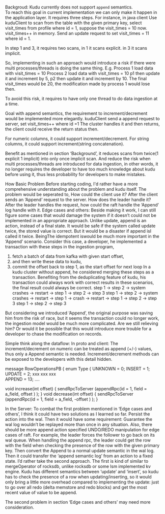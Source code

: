 Backgroud:
Kudu currently does not support `append` semantics.  
To reach this goal in current implementation we can only make it happen in the application layer. 
It requires three steps. For instance, in java client
Use kuduClient to scan from the table with the given primary key, select visit_times from profile where id = 1, suppose the visit_times = 10 now.
visit_times++ in memory.
Send an update request to set visit_times = 11 where id = 1.

In step 1 and 3, it requires two scans, 
in 1 it scans explicit.
in 3 it scans implicit.

So, implementing in such an approach would introduce a risk if there were multi processes/threads is doing the same thing. E.g.
Process 1 load data with visit_times = 10
Process 2 load data with visit_times = 10
p1 then update it and increment by 5, p2 then update it and increment by 10.
The final visit_times would be 20,  the modification made by process 1 would lose then.

To avoid this risk, it requires to have only one thread to do data ingestion at a time.

Goal 
with append semantics, the requirement to increment/decrement would be implemented more elegantly. 
kuduClient send a append request to server, set visit_times++ where id =1
The cluster handles it and then returns, the client could receive the return status then.

For numeric columns, it could support increment/decrement.
For string columns, it could support increment(string concatenation).

Benefit
as mentioned in section ‘Background’, it reduces scans from twice(1 explicit 1 implicit) into only once implicit scan. And reduce the risk when multi processes/threads are introduced for data ingestion, in other words, it no longer requires the developer to have too much knowledge about kudu before using it, thus less probability for developers to make mistakes.

How
Basic Problem
Before starting coding, I'd rather have a more comprehensive understanding about the problem and kudu itself. The problem would be seperated to, 
How could the client use it?
After the client sends an ‘Append’ request to the server. How does the leader handle it? 
After the leader handles the request, how could the raft handle the ‘Append’ log handle with it. 
Edge cases and others:
Beside making it work, I can still figure some cases that would damage the system if it doesn’t could not be implemented in an appropriate approach.
Unlike update, append is an action, instead of a final state. It would be safe if the system called update twice, the stored value is correct. But it would be a disaster if append isI called it twice. BeingThe idempotent iswould be much more important in the ‘Append’ scenario.
Consider this case, a developer, he implemented a transaction with these steps in the ingestion program,
1. fetch a batch of data from kafka with given start offset, 
2. and then write these data to kudu, 
3. commit the offset back to step 1, as the start offset for next loop
In a kudu cluster without append, he considered merging these steps as a transaction. Benefiting from the deduplicating feature of kudu, his transaction could always work with correct results in these scenarios, the final result could always be correct.
step 1 -> step 2 -> system crashes -> restart -> step 1 -> step 2 -> step 3
step 1 -> step 2 -> system crashes -> restart -> step 1 -> crash -> restart -> step 1 -> step 2 -> step 3
step 1 -> step 2 -> step 3

But considering we introduced ‘Append’, the original purpose was saving him from the risk of race,  but it seems the transaction could no longer work, the ingestion model would be much more complicated. Are we still relieving him? Or would it be possible that this would introduce more trouble for a developer to chase the modification on records. 


Simple think along the dataflow:
In proto and client:
The increment/decrement on numeric can be treated as append (+/-) values, thus only a Append semantic is needed. Increment/decrement methods can be exposed to the developers with this detail hidden. 

message RowOperationsPB {
  enum Type {
    UNKNOWN = 0;
    INSERT = 1;
    UPDATE = 2;
    xxx
    xxx
    xxx    
    APPEND = 13;
….


void increase(int offset) {
    sendRpcToServer (appendRpc(id = 1, field = a_field, offset ) );
}
void decrease(int offset) {
    sendRpcToServer (appendRpc(id = 1, field = a_field, -offset ) );
}


In the Server:
To combat the first problem mentioned in ‘Edge cases and others’, I think it could have two solutions as I learned so far.
Persist the action into the wal. Then it would have some requirement:
Guarantee the wal log wouldn’t be replayed more than once in any situation. Also, there should be more append action specified UNDO/REDO manipulation for edge cases of raft. For example, the leader forces the follower to go back on its wal queue. 
When handling the append rpc, the leader could get the row with the field when checking the presence of the row with the given primary key. Then convert the Append to a normal update semantic in the wal log. Then it could transfer the ‘append semantic log’ from an action to a fixed state. 
I’d rather take the second approach. 
The first is kind of similar to mergeOperator of rocksdb, unlike rocksdb or some lsm implemented kv engine. Kudu has different semantics between ‘update’ and ‘insert’, so kudu has to check the presence of a row when updating/inserting, so it would only bring a little more overhead compared to implementing the update: just to go over all redo (delta memstore and redo blocks) and get the most recent value of value to be append.

The second problem in section ‘Edge cases and others’ may need more consideration. 

